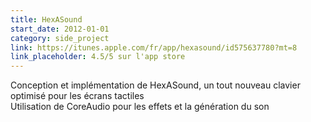```yaml
---
title: HexASound
start_date: 2012-01-01
category: side_project
link: https://itunes.apple.com/fr/app/hexasound/id575637780?mt=8
link_placeholder: 4.5/5 sur l'app store
---
```


Conception et implémentation de HexASound, un tout nouveau clavier optimisé pour les écrans tactiles<br />
Utilisation de CoreAudio pour les effets et la génération du son
